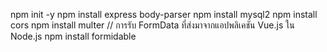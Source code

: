 npm init -y
npm install express body-parser
npm install mysql2
npm install cors
npm install multer // การรับ FormData ที่ส่งมาจากแอปพลิเคชัน Vue.js ใน Node.js
npm install formidable

